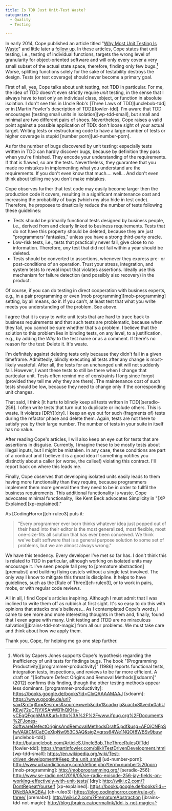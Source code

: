 ```yaml
---
title: Is TDD Just Unit-Test Waste?
categories:
  - Quality
  - Testing

---
```


In early 2014, Cope published an article titled "[Why Most Unit Testing Is Waste][cope-waste]" and little later a [follow up][cope-seque]. In these articles, Cope states that unit testing, i.e., testing of individual functions, targets the wrong level of granularity for object-oriented software and will only every cover a very small subset of the actual state space, therefore, finding only few bugs.[^cope-evidence] Worse, splitting functions solely for the sake of testability destroys the design. Tests (or test coverage) should never become a primary goal.

First of all, yes, Cope talks about unit testing, not TDD in particular. For me, the idea of TDD doesn't even strictly require *unit* testing, in the sense that I always have to test only an individual class, object, or function in absolute isolation. I don't see this in Uncle Bob's [Three Laws of TDD][unclebob-tdd] or in [Martin Fowler's description of TDD][fowler-tdd]. I'm aware that TDD encourages [testing small units in isolation][wp-tdd-small], but small and minimal are two different pairs of shoes. Nevertheless, Cope raises a valid point against a possible application of TDD: don't loose sight of your actual target. Writing tests or restructuring code to have a large number of tests or higher coverage is stupid [number porn][ud-number-porn].

As for the number of bugs discovered by unit testing: especially tests written in TDD can hardly discover bugs, because by definition they pass when you're finished. They encode your understanding of the requirements. If that is flawed, so are the tests. Nevertheless, they guarantee that you made no mistakes in implementing what you understand are the requirements. If you don't even know that much.... well... And don't even think about telling me you don't make mistakes. 

Cope observes further that test code may easily become larger then the production code it covers, resulting in a significant maintenance cost and increasing the probability of bugs (which my also hide in test code). Therefore, he proposes to drastically reduce the number of tests following these guidelines:

* Tests should be primarily functional tests designed by business people, i.e., derived from and clearly linked to business requirements. Tests that do not have this property should be deleted, because they are just "programmers' fantasies," unless you have a strong third-party oracle.
* Low-risk tests, i.e., tests that practically never fail, give close to no information. Therefore, *any* test that did not fail within a year should be deleted.
* Tests should be converted to assertions, whenever they express pre- or post-conditions of an operation. Trust your stress, integration, and system tests to reveal input that violates assertions. Ideally use this mechanism for failure detection (and possibly also recovery) in the product.

Of course, if you can do testing in direct cooperation with business experts, e.g., in a pair programming or even [mob programming][mob-programming] setting, by all means, *do it*. If you can't, at least test that what you write meets you understanding of the problem. See above. 
 
I agree that it is easy to write unit tests that are hard to trace back to business requirements and that such tests are problematic, because when they fail, you cannot be sure whether that's a problem. I believe that the solution to this problem lies in binding tests, on any level, to a justification, e.g., by adding the *Why* to the test name or as a comment. If there's no reason for the test: Delete it. It's waste. 

I'm definitely against deleting tests only because they didn't fail in a given timeframe. Admittedly, blindly executing all tests after any change is most-likely wasteful. After all, the tests for an unchanged unit will not suddenly fail. However, I want these tests to still be there when I change that particular unit. Tests often remind me of constraints I long since forgot (provided they tell me why they are there). The maintenance cost of such tests should be low, because they need to change only if the corresponding unit changes.

That said, I think [it hurts to blindly keep all tests written in TDD][seradio-256]. I often write tests that turn out to duplicate or include others. This is waste. It violates [DRY][dry]. I keep an eye out for such (fragments of) tests during the refactor phase and delete them. Again, tests are not there to satisfy you by their large number. The number of tests in your suite in itself has no value.

After reading Cope's articles, I will also keep an eye out for tests that are assertions in disguise. Currently, I imagine these to be mostly tests about illegal inputs, but I might be mistaken. In any case, these conditions are part of a contract and I believe it is a good idea if something notifies you distinctly about a caller (or worse, the callee!) violating this contract. I'll report back on where this leads me.

Finally, Cope observes that developing isolated units easily leads to them having more functionality than they require, because programmers implement them more general then they need to be in order to fullfil the business requirements. This additional functionality is waste. Cope advocates minimal functionality, like Kent Beck advocates Simplicity in "[XP Explained][xp-explained]."

As [CodingHorror][ch-ruleo3] puts it:

> "Every programmer ever born thinks whatever idea just popped out of their head into their editor is the most generalized, most flexible, most one-size-fits all solution that has ever been conceived. We think we've built software that is a general purpose solution to some set of problems, but we are almost always wrong."

We have this tendency. Every developer I've met so far has. I don't think this is related to TDD in particular, although working on isolated units may encourage it. I've seen people fall prey to [premature abstraction][premabst] and building flying castels without a single test involved. The only way I know to mitigate this threat is discipline. It helps to have guidelines, such as the [Rule of Three][ch-ruleo3], or to work in pairs, mobs, or with regular code reviews.

All in all, I find Cope's articles inspiring. Although I must admit that I was inclined to write them off as rubbish at first sight. It's so easy to do this with opinions that attacks one's believes... As I contemplated Cope's words, I came to see more and more interesting thoughts in them and, finally, found that I even agree with many. Unit testing and [TDD are no miraculous salvation][jbrains-tdd-not-magic] from all our problems. We must take care and think about how we apply them.

Thank you, Cope, for helping me go one step further.

  [cope-waste]: http://rbcs-us.com/resources/articles/why-most-unit-testing-is-waste/
  [cope-seque]: http://rbcs-us.com/resources/articles/seque/
  [^cope-evidence]: Work by Capers Jones supports Cope's hypothesis regarding the inefficiency of unit tests for findings bugs. The book "[Programming Productivity][programmer-productivity]" (1986) reports functional tests, integration tests, inspections, and reviews to be far more efficient. A draft on "[Software Defect Origins and Removal Methods][sdoarm]" (2012) confirms this finding, though the other testing methods appear less dominant.
  [programmer-productivity]: https://books.google.de/books?id=CIxQAAAAMAAJ
  [sdoarm]: https://www.google.de/url?sa=t&rct=j&q=&esrc=s&source=web&cd=1&cad=rja&uact=8&ved=0ahUKEwj72uCFjYXSAhWB1hQKHa-vCEgQFgghMAA&url=http%3A%2F%2Fwww.ifpug.org%2FDocuments%2FJones-SoftwareDefectOriginsAndRemovalMethodsDraft5.pdf&usg=AFQjCNFpSIwVAQtCMCaECeXIpNw953C5AQ&sig2=qrss64We1NQOf8WBSv9buw
  [unclebob-tdd]: http://butunclebob.com/ArticleS.UncleBob.TheThreeRulesOfTdd
  [fowler-tdd]: https://martinfowler.com/bliki/TestDrivenDevelopment.html
  [wp-tdd-small]: https://en.wikipedia.org/wiki/Test-driven_development#Keep_the_unit_small
  [ud-number-porn]: http://www.urbandictionary.com/define.php?term=number%20porn
  [mob-programming]: http://mobprogramming.org/
  [seradio-256]: http://www.se-radio.net/2016/05/se-radio-episode-256-jay-fields-on-working-effectively-with-unit-tests/
  [dry]: http://wiki.c2.com/?DontRepeatYourself
  [xp-explained]: https://books.google.de/books?id=-DNcBAAAQBAJ
  [ch-ruleo3]: https://blog.codinghorror.com/rule-of-three/
  [premabst]: http://wiki.c2.com/?PrematureAbstraction
  [jbrains-tdd-not-magic]: http://blog.jbrains.ca/permalink/tdd-is-not-magic
